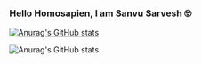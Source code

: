 ### Hello Homosapien, I am Sanvu Sarvesh 🤓

[![Anurag's GitHub stats](https://github-readme-stats.vercel.app/api?username=SanvuSarvesh)](https://github.com/SanvuSarvesh/github-readme-stats)

![Anurag's GitHub stats](https://github-readme-stats.vercel.app/api?username=SanvuSarvesh&show_icons=true)
<!--
**SanvuSarvesh/SanvuSarvesh** is a ✨ _special_ ✨ repository because its `README.md` (this file) appears on your GitHub profile.


